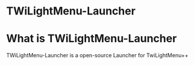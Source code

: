 # TWiLightMenu-Launcher
# What is TWiLightMenu-Launcher
TWiLightMenu-Launcher is a open-source Launcher for TwiLightMenu++

